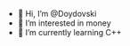 - 👋 Hi, I’m @Doydovski
- 👀 I’m interested in money
- 🌱 I’m currently learning C++

<!---
Doydovski/Doydovski is a ✨ special ✨ repository because its `README.md` (this file) appears on your GitHub profile.
You can click the Preview link to take a look at your changes.
--->
